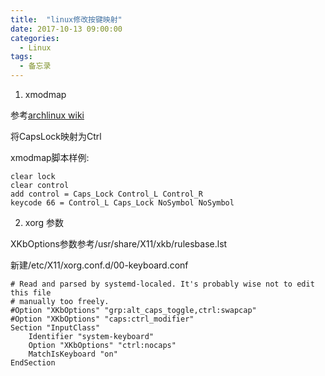 ```yaml
---
title:  "linux修改按键映射"
date: 2017-10-13 09:00:00
categories:
  - Linux
tags:
  - 备忘录
---
```


1. xmodmap

参考[archlinux wiki](https://wiki.archlinux.org/index.php/Xmodmap)

将CapsLock映射为Ctrl

xmodmap脚本样例:

```
clear lock
clear control
add control = Caps_Lock Control_L Control_R
keycode 66 = Control_L Caps_Lock NoSymbol NoSymbol
```

2. xorg 参数

XKbOptions参数参考/usr/share/X11/xkb/rulesbase.lst

新建/etc/X11/xorg.conf.d/00-keyboard.conf

```
# Read and parsed by systemd-localed. It's probably wise not to edit this file
# manually too freely.
#Option "XKbOptions" "grp:alt_caps_toggle,ctrl:swapcap"
#Option "XKbOptions" "caps:ctrl_modifier"
Section "InputClass"
    Identifier "system-keyboard"
    Option "XKbOptions" "ctrl:nocaps"
    MatchIsKeyboard "on"
EndSection
```
